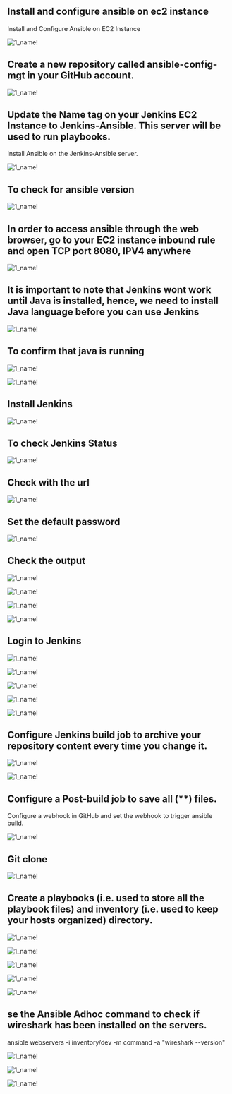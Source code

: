 ## Install and configure ansible on ec2 instance
Install and Configure Ansible on EC2 Instance

![1_name!](../img/1_Instance.png)

## Create a new repository called ansible-config-mgt in your GitHub account.
![1_name!](../img/2_ansibleconfig.png)

## Update the Name tag on your Jenkins EC2 Instance to Jenkins-Ansible. This server will be used to run playbooks.
Install Ansible on the Jenkins-Ansible server.

![1_name!](../img/2_ansibleinstallation.png)

## To check for ansible version
![1_name!](../img/3_ansibleversion.png)

## In order to access ansible through the web browser, go to your EC2 instance inbound rule and open TCP port 8080, IPV4 anywhere

![1_name!](../img/4_port8080.png)

## It is important to note that Jenkins wont work until Java is installed, hence, we need to install Java language before you can use Jenkins

![1_name!](../img/5_javainstall.png)

## To confirm that java is running

![1_name!](../img/6_javaisrunning.png)

![1_name!](../img/7_javarun2.png)

## Install Jenkins

![1_name!](../img/8_jenkinsinstall.png)

## To check Jenkins Status

![1_name!](../img/9_jenkinsstatus.png)

## Check with the url

![1_name!](../img/10_jenkinsurl.png)

## Set the default password

![1_name!](../img/11_jenkinspassword.png)

## Check the output

![1_name!](../img/12_jenkinsoutput.png)

![1_name!](../img/13_jenkinslogin.png)

![1_name!](../img/14_jenkins3.png)

![1_name!](../img/15_jenkins4.png)

## Login to Jenkins

![1_name!](../img/16_jenkinslogin.png)

![1_name!](../img/17_jenkinsproject.png)

![1_name!](../img/18_jenkinsgeneral.png)

![1_name!](../img/19_jenkinsmain.png)

![1_name!](../img/21_jenkinstrigger.png)

## Configure Jenkins build job to archive your repository content every time you change it.

![1_name!](../img/22_ansiblebuild.png)

![1_name!](../img/23_firstansible.png)

## Configure a Post-build job to save all (**) files.
Configure a webhook in GitHub and set the webhook to trigger ansible build.

![1_name!](../img/25_webhook.png)

## Git clone

![1_name!](../img/26_gitclone.png)

## Create a playbooks (i.e. used to store all the playbook files) and inventory (i.e. used to keep your hosts organized) directory.

![1_name!](../img/27_ansibleplaybook.png)

![1_name!](../img/28_wireshark.png)

![1_name!](../img/29_updatewitlatest.png)

![1_name!](../img/30_mergepull.png)

![1_name!](../img/31_firstansible.png)

## se the Ansible Adhoc command to check if wireshark has been installed on the servers.
ansible webservers -i inventory/dev -m command -a "wireshark --version"

![1_name!](../img/32_wireshark.png)

![1_name!](../img/33_wiresharkversion.png)

![1_name!](../img/34_ansiblearchitecture.png)























